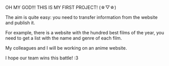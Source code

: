 OH MY GOD!!! THIS IS MY FIRST PROJECT! (⁠☆⁠▽⁠☆⁠)

The aim is quite easy: you need to transfer information from the website and publish it.

For example, there is a website with the hundred best films of the year, you need to get a list with the name and genre of each film. 

My colleagues and I will be working on an anime website. 
 
I hope our team wins this battle! :3
